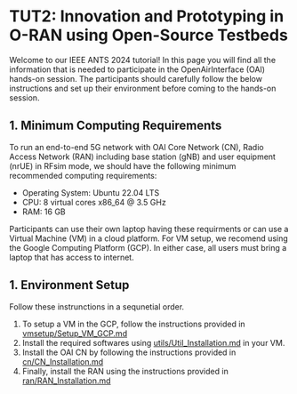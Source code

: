 # TUT2: Innovation and Prototyping in O-RAN using Open-Source Testbeds

Welcome to our IEEE ANTS 2024 tutorial! In this page you will find all the information that is needed to participate in the OpenAirInterface (OAI) hands-on session.
The participants should carefully follow the below instructions and set up their environment before coming to the hands-on session.

## 1. Minimum Computing Requirements
To run an end-to-end 5G network with OAI Core Network (CN),
Radio Access Network (RAN) including base station (gNB) and user equipment (nrUE) in RFsim mode, we should have the following minimum recommended computing requirements: 
-  Operating System: Ubuntu 22.04 LTS
-  CPU: 8 virtual cores x86_64 @ 3.5 GHz
- RAM: 16 GB
  
Participants can use their own laptop having these requirments or can use a Virtual Machine (VM) in a cloud platform.
For VM setup, we recomend using the Google Computing Platform (GCP).
In either case, all users must bring a laptop that has access to internet.

## 1. Environment Setup

Follow these instrunctions in a sequnetial order.

1. To setup a VM in the GCP, follow the instructions provided in [vmsetup/Setup_VM_GCP.md](./vmsetup/Setup_VM_GCP.md)
2. Install the required softwares using [utils/Util_Installation.md](./utils/Util_Installation.md) in your VM.
3. Install the OAI CN by following the instructions provided in [cn/CN_Installation.md](./cn/CN_Installation.md)
4. Finally, install the RAN using the instructions provided in [ran/RAN_Installation.md](./ran/RAN_Installation.md)
